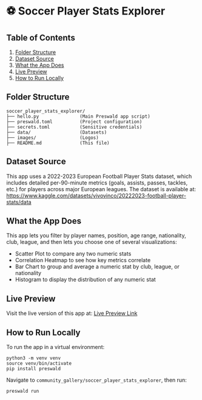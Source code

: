 # ⚽ Soccer Player Stats Explorer

## Table of Contents

1. [Folder Structure](#folder-structure)
2. [Dataset Source](#dataset-source)
3. [What the App Does](#what-the-app-does)
4. [Live Preview](#live-preview)
5. [How to Run Locally](#how-to-run-locally)

## Folder Structure

```
soccer_player_stats_explorer/
├── hello.py               (Main Preswald app script)
├── preswald.toml          (Project configuration)
├── secrets.toml           (Sensitive credentials)
├── data/                  (Datasets)
├── images/                (Logos)
├── README.md              (This file)
```

## Dataset Source

This app uses a 2022-2023 European Football Player Stats dataset, which includes detailed per-90-minute metrics (goals, assists, passes, tackles, etc.) for players across major European leagues. The dataset is available at:
https://www.kaggle.com/datasets/vivovinco/20222023-football-player-stats/data

## What the App Does

This app lets you filter by player names, position, age range, nationality, club, league, and then lets you choose one of several visualizations:

- Scatter Plot to compare any two numeric stats
- Correlation Heatmap to see how key metrics correlate
- Bar Chart to group and average a numeric stat by club, league, or nationality
- Histogram to display the distribution of any numeric stat

## Live Preview

Visit the live version of this app at:
[Live Preview Link](https://my-example-project-149428-0f40mhyw-ndjz2ws6la-ue.a.run.app/)

## How to Run Locally

To run the app in a virtual environment:

```
python3 -m venv venv
source venv/bin/activate
pip install preswald
```

Navigate to `community_gallery/soccer_player_stats_explorer`, then run:

```
preswald run
```
